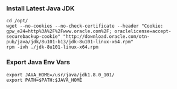 

### Install Latest Java JDK

    cd /opt/
    wget --no-cookies --no-check-certificate --header "Cookie: gpw_e24=http%3A%2F%2Fwww.oracle.com%2F; oraclelicense=accept-securebackup-cookie" "http://download.oracle.com/otn-pub/java/jdk/8u101-b13/jdk-8u101-linux-x64.rpm"
    rpm -ivh ./jdk-8u101-linux-x64.rpm


### Export Java Env Vars

    export JAVA_HOME=/usr/java/jdk1.8.0_101/
    export PATH=$PATH:$JAVA_HOME


